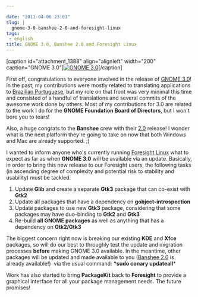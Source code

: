```yaml
---

date: "2011-04-06 23:01"
slug: |
  gnome-3-0-banshee-2-0-and-foresight-linux
tags:
 - english
title: GNOME 3.0, Banshee 2.0 and Foresight Linux
---
```


\[caption id="attachment_1388" align="alignleft" width="200"
caption="GNOME 3.0"\][![GNOME
3.0](http://www.ogmaciel.com/wp-content/uploads/2011/04/iamgnome.png)](http://www.ogmaciel.com/wp-content/uploads/2011/04/iamgnome.png)\[/caption\]

First off, congratulations to everyone involved in the release of [GNOME
3.0](http://www.gnome.org/news/2011/04/gnome-3-0-has-arrived/)! In the
past, my contributions were mostly related to translating applications
to [Brazilian Portuguese](http://l10n.gnome.org/languages/pt_BR/), but
my role on that front was very minimal this time and consisted of a
handful of translations and several commits of the awesome work done by
others. Most of my contributions for 3.0 are related to the work I do
for the **GNOME Foundation Board of Directors**, but I won't bore you to
tears!

Also, a huge congrats to the **Banshee** crew with their
[2.0](http://gburt.blogspot.com/2011/04/banshee-20-is-here.html)
release! I wonder what is the next platform they're going to take on now
that both Windows and Mac are already supported. ;)

I wanted to inform anyone who's currently running [Foresight
Linux](http://www.foresightlinux.org) what to expect as far as when
**GNOME 3.0** will be available via an update. Basically, in order to
bring this new release to our Foresight users, the following tasks (in
ascending degree of complexity and potential risk to stability and
usability) must be tackled:

1.  Update **Glib** and create a separate **Gtk3** package that can
    co-exist with **Gtk2**
2.  Update all packages that have a dependency on
    **gobject-introspection**
3.  Update packages to use new **Gtk3** package, considering that some
    packages may have duo-binding to **Gtk2** and **Gtk3**
4.  Re-build **all GNOME packages** as well as anything that has a
    dependency on **Gtk2/Gtk3**

The biggest concern right now is breaking our existing **KDE** and
**Xfce** packages, so will do our best to throughly test the update and
migration processes **before** making GNOME 3.0 available. In the
meantime, other packages will be updated and made available to you
([Banshee
2.0](http://gburt.blogspot.com/2011/04/banshee-20-is-here.html) is
already available!)  via the usual command: **\*sudo conary
updateall**\*

Work has also started to bring **PackageKit** back to **Foresight** to
provide a graphical interface for all your package management needs. The
future promises!
